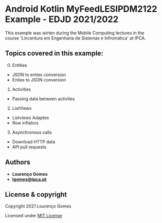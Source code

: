 # Android Kotlin MyFeedLESIPDM2122 Example - EDJD 2021/2022
This example was wirten during the Mobile Computing lectures in the course 'Lincentura em Engenharia de Sistemas e Infromática' at IPCA.

## Topics covered in this example:
0. Entities 
- JSON to enties conversion
- Enties to JSON conversion
1. Activities
- Passing data between activites
2. ListViews
- Listviews Adaptes 
- Row inflators
3. Asynchronous calls
- Download HTTP data 
- API pull requests

## Authors 

* **Lourenço Gomes** 
* **lgomes@ipca.pt** 

License & copyright
-------------------

Copyright 2021 Lourenço Gomes

Licensed under [MIT License](LICENSE)
